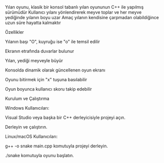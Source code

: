 Yılan oyunu, klasik bir konsol tabanlı yılan oyununun C++ ile yapılmış sürümüdür Kullanıcı yılanı yönlendirerek meyve toplar ve her meyve yediğinde yılanın boyu uzar Amaç yılanın kendisine çarpmadan olabildiğince uzun süre hayatta kalmaktır

Özellikler

Yılanın başı "O", kuyruğu ise "o" ile temsil edilir

Ekranın etrafında duvarlar bulunur

Yılan, yediği meyveyle büyür

Konsolda dinamik olarak güncellenen oyun ekranı

Oyunu bitirmek için "x" tuşuna basılabilir

Oyun boyunca kullanıcı skoru takip edebilir

Kurulum ve Çalıştırma

Windows Kullanıcıları:

Visual Studio veya başka bir C++ derleyicisiyle projeyi açın.

Derleyin ve çalıştırın.

Linux/macOS Kullanıcıları:

g++ -o snake main.cpp komutuyla projeyi derleyin.

./snake komutuyla oyunu başlatın.

